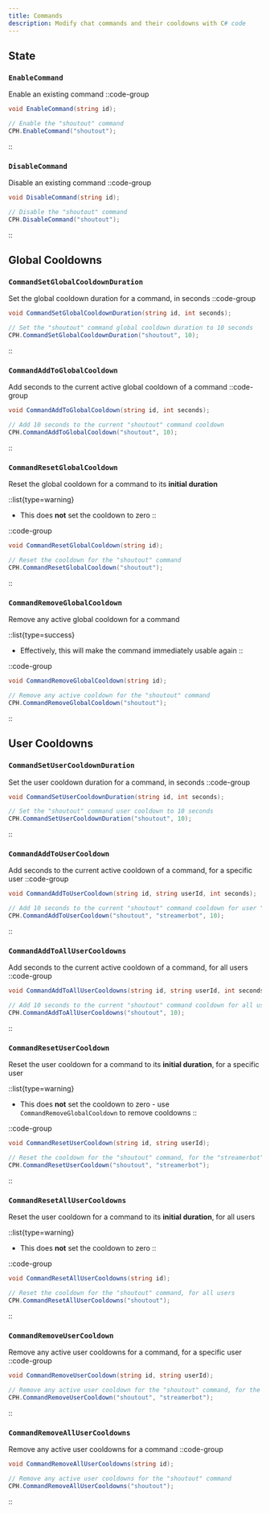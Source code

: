 ```yaml
---
title: Commands
description: Modify chat commands and their cooldowns with C# code
---
```


## State
### `EnableCommand`
Enable an existing command
::code-group
  ```csharp [Method]
  void EnableCommand(string id);
  ```
  ```csharp [Example]
  // Enable the "shoutout" command
  CPH.EnableCommand("shoutout");
  ```
::

### `DisableCommand`
Disable an existing command
::code-group
  ```csharp [Method]
  void DisableCommand(string id);
  ```
  ```csharp [Example]
  // Disable the "shoutout" command
  CPH.DisableCommand("shoutout");
  ```
::

## Global Cooldowns
### `CommandSetGlobalCooldownDuration`
Set the global cooldown duration for a command, in seconds
::code-group
  ```csharp [Method]
  void CommandSetGlobalCooldownDuration(string id, int seconds);
  ```
  ```csharp [Example]
  // Set the "shoutout" command global cooldown duration to 10 seconds
  CPH.CommandSetGlobalCooldownDuration("shoutout", 10);
  ```
::

### `CommandAddToGlobalCooldown`
Add seconds to the current active global cooldown of a command
::code-group
  ```csharp [Method]
  void CommandAddToGlobalCooldown(string id, int seconds);
  ```
  ```csharp [Example]
  // Add 10 seconds to the current "shoutout" command cooldown
  CPH.CommandAddToGlobalCooldown("shoutout", 10);
  ```
::

### `CommandResetGlobalCooldown`
Reset the global cooldown for a command to its **initial duration**

::list{type=warning}
- This does **not** set the cooldown to zero
::

::code-group
  ```csharp [Method]
  void CommandResetGlobalCooldown(string id);
  ```
  ```csharp [Example]
  // Reset the cooldown for the "shoutout" command
  CPH.CommandResetGlobalCooldown("shoutout");
  ```
::

### `CommandRemoveGlobalCooldown`
Remove any active global cooldown for a command

::list{type=success}
- Effectively, this will make the command immediately usable again
::

::code-group
  ```csharp [Method]
  void CommandRemoveGlobalCooldown(string id);
  ```
  ```csharp [Example]
  // Remove any active cooldown for the "shoutout" command
  CPH.CommandRemoveGlobalCooldown("shoutout");
  ```
::

## User Cooldowns
### `CommandSetUserCooldownDuration`
Set the user cooldown duration for a command, in seconds
::code-group
  ```csharp [Method]
  void CommandSetUserCooldownDuration(string id, int seconds);
  ```
  ```csharp [Example]
  // Set the "shoutout" command user cooldown to 10 seconds
  CPH.CommandSetUserCooldownDuration("shoutout", 10);
  ```
::

### `CommandAddToUserCooldown`
Add seconds to the current active cooldown of a command, for a specific user
::code-group
  ```csharp [Method]
  void CommandAddToUserCooldown(string id, string userId, int seconds);
  ```
  ```csharp [Example]
  // Add 10 seconds to the current "shoutout" command cooldown for user "streamerbot"
  CPH.CommandAddToUserCooldown("shoutout", "streamerbot", 10);
  ```
::

### `CommandAddToAllUserCooldowns`
Add seconds to the current active cooldown of a command, for all users
::code-group
  ```csharp [Method]
  void CommandAddToAllUserCooldowns(string id, string userId, int seconds);
  ```
  ```csharp [Example]
  // Add 10 seconds to the current "shoutout" command cooldown for all users
  CPH.CommandAddToAllUserCooldowns("shoutout", 10);
  ```
::

### `CommandResetUserCooldown`
Reset the user cooldown for a command to its **initial duration**, for a specific user

::list{type=warning}
- This does **not** set the cooldown to zero - use `CommandRemoveGlobalCooldown` to remove cooldowns
::

::code-group
  ```csharp [Method]
  void CommandResetUserCooldown(string id, string userId);
  ```
  ```csharp [Example]
  // Reset the cooldown for the "shoutout" command, for the "streamerbot" user
  CPH.CommandResetUserCooldown("shoutout", "streamerbot");
  ```
::

### `CommandResetAllUserCooldowns`
Reset the user cooldown for a command to its **initial duration**, for all users

::list{type=warning}
- This does **not** set the cooldown to zero
::

::code-group
  ```csharp [Method]
  void CommandResetAllUserCooldowns(string id);
  ```
  ```csharp [Example]
  // Reset the cooldown for the "shoutout" command, for all users
  CPH.CommandResetAllUserCooldowns("shoutout");
  ```
::

### `CommandRemoveUserCooldown`
Remove any active user cooldowns for a command, for a specific user
::code-group
  ```csharp [Method]
  void CommandRemoveUserCooldown(string id, string userId);
  ```
  ```csharp [Example]
  // Remove any active user cooldown for the "shoutout" command, for the "streamerbot" user
  CPH.CommandRemoveUserCooldown("shoutout", "streamerbot");
  ```
::

### `CommandRemoveAllUserCooldowns`
Remove any active user cooldowns for a command
::code-group
  ```csharp [Method]
  void CommandRemoveAllUserCooldowns(string id);
  ```
  ```csharp [Example]
  // Remove any active user cooldowns for the "shoutout" command
  CPH.CommandRemoveAllUserCooldowns("shoutout");
  ```
::